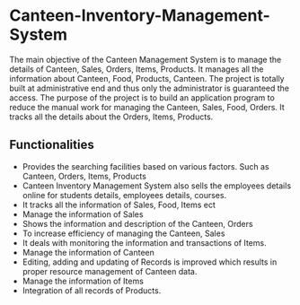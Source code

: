 # Canteen-Inventory-Management-System

The main objective of the Canteen Management System is to manage the details of Canteen,
Sales, Orders, Items, Products. It manages all the information about Canteen, Food, Products,
Canteen. The project is totally built at administrative end and thus only the administrator is
guaranteed the access. The purpose of the project is to build an application program to reduce the
manual work for managing the Canteen, Sales, Food, Orders. It tracks all the details about the
Orders, Items, Products.

## Functionalities
- Provides the searching facilities based on various factors. Such as Canteen, Orders, Items,
  Products
- Canteen Inventory Management System also sells the employees details online for students details,
  employees details, courses.
- It tracks all the information of Sales, Food, Items ect
- Manage the information of Sales
- Shows the information and description of the Canteen, Orders
- To increase efficiency of managing the Canteen, Sales
- It deals with monitoring the information and transactions of Items.
- Manage the information of Canteen
- Editing, adding and updating of Records is improved which results in proper resource
  management of Canteen data.
- Manage the information of Items
- Integration of all records of Products.
